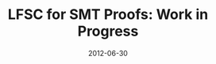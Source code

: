 ---
type: proceedings
authors:
  - Aaron Stump
  - Andrew Reynolds
  - Cesare Tinelli
  - Austin Laugesen
  - Harley Eades III
  - Corey Oliver
  - Ruoyu Zhang
title: "LFSC for SMT Proofs: Work in Progress"
journal: "CEUR Workshop Proceedings (CEUR-WS.org)"
note: "Proceedings of the Second International Workshop on Proof Exchange for Theorem Proving (PXTP 2012)"
date: 2012-06-30
resource:
  type: pdf
  pdf-url: http://ceur-ws.org/Vol-878/paper1.pdf
---